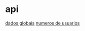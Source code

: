 # api
[dados globais](https://raw.githubusercontent.com/biazinha32/api/refs/heads/main/dados-globais.json)
[numeros de usuarios](https://raw.githubusercontent.com/biazinha32/api/refs/heads/main/numero-usuarios.json)
